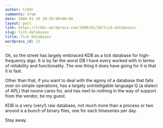 ```yaml
---
author: tr8dr
comments: true
date: 2008-01-30 20:29:00+00:00
layout: post
link: https://tr8dr.wordpress.com/2008/01/30/tick-databases/
slug: tick-databases
title: Tick Databases
wordpress_id: 21
---
```


Ok, so the street has largely embraced KDB as a tick database for high-frequency algo.  It is by far the worst DB I have every worked with in terms of reliability and functionality.   The one thing it does have going for it is that it is fast.  
  
Other than that, if you want to deal with the agony of a database that falls over on simple operations, has a largely unintelligable language Q (a dialect of APL) that noone cares for, and has next to nothing in the way of support from the vendor, be my guest.  
  
KDB is a very (very!) raw database, not much more than a process or two around a a bunch of binary files, one for each timeseries per day.  
  
Stay away.
